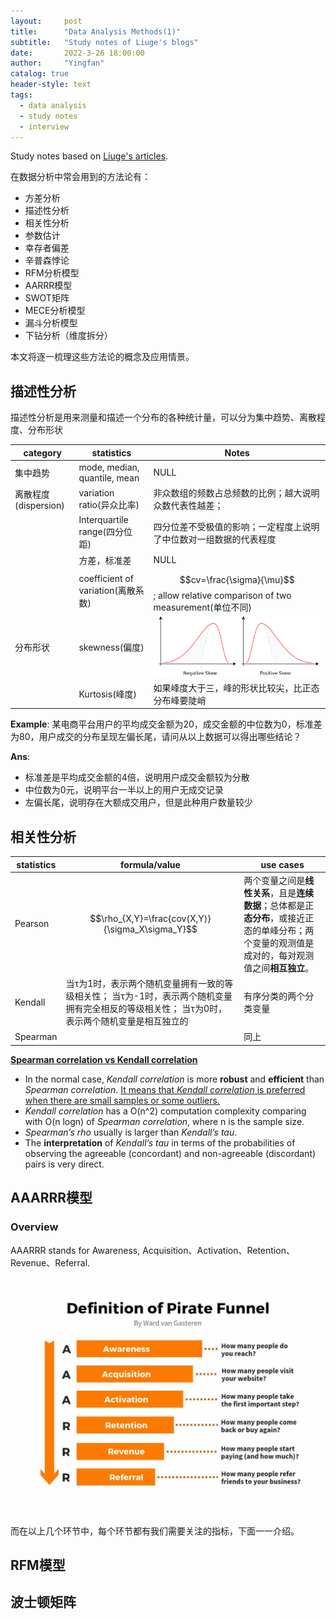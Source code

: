 ```yaml
---
layout:     post
title:      "Data Analysis Methods(1)"
subtitle:   "Study notes of Liuge's blogs"
date:       2022-3-26 18:00:00
author:     "Yingfan"
catalog: true
header-style: text
tags:
  - data analysis
  - study notes
  - interview
---
```


Study notes based on [Liuge's articles](https://www.nowcoder.com/profile/163768403/myDiscussPost?page=1).

在数据分析中常会用到的方法论有：

- 方差分析
- 描述性分析
- 相关性分析
- 参数估计
- 幸存者偏差
- 辛普森悖论
- RFM分析模型
- AARRR模型
- SWOT矩阵
- MECE分析模型
- 漏斗分析模型
- 下钻分析（维度拆分）

本文将逐一梳理这些方法论的概念及应用情景。

## 描述性分析

描述性分析是用来测量和描述一个分布的各种统计量，可以分为集中趋势、离散程度、分布形状

| category             | statistics                         | Notes                                                        |
| -------------------- | ---------------------------------- | ------------------------------------------------------------ |
| 集中趋势             | mode, median, quantile, mean       | NULL                                                         |
| 离散程度(dispersion) | variation ratio(异众比率)          | 非众数组的频数占总频数的比例；越大说明众数代表性越差；       |
|                      | Interquartile range(四分位距)      | 四分位差不受极值的影响；一定程度上说明了中位数对一组数据的代表程度 |
|                      | 方差，标准差                       | NULL                                                         |
|                      | coefficient of variation(离散系数) | $$cv=\frac{\sigma}{\mu}$$; allow relative comparison of two measurement(单位不同) |
| 分布形状             | skewness(偏度)                     | ![](/img/in-post/post-stats/post-skewness.png)               |
|                      | Kurtosis(峰度)                     | 如果峰度大于三，峰的形状比较尖，比正态分布峰要陡峭           |

**Example**: 某电商平台用户的平均成交金额为20，成交金额的中位数为0，标准差为80，用户成交的分布呈现左偏长尾，请问从以上数据可以得出哪些结论？

**Ans**:

- 标准差是平均成交金额的4倍，说明用户成交金额较为分散
- 中位数为0元，说明平台一半以上的用户无成交记录
- 左偏长尾，说明存在大额成交用户，但是此种用户数量较少

## 相关性分析

| statistics | formula/value                                                | use cases                                                    |
| ---------- | ------------------------------------------------------------ | ------------------------------------------------------------ |
| Pearson    | $$\rho_{X,Y}=\frac{cov(X,Y)}{\sigma_X\sigma_Y}$$             | 两个变量之间是**线性关系**，且是**连续数据**；总体都是正**态分布**，或接近正态的单峰分布；两个变量的观测值是成对的，每对观测值之间**相互独立**。 |
| Kendall    | 当τ为1时，表示两个随机变量拥有一致的等级相关性； 当τ为-1时，表示两个随机变量拥有完全相反的等级相关性； 当τ为0时，表示两个随机变量是相互独立的 | 有序分类的两个分类变量                                       |
| Spearman   |                                                              | 同上                                                         |

[**Spearman correlation vs Kendall correlation**](https://datascience.stackexchange.com/a/64261)

- In the normal case, *Kendall correlation* is more **robust** and **efficient** than *Spearman correlation*. <u>It means that *Kendall correlation* is preferred when there are small samples or some outliers.</u>
- *Kendall correlation* has a O(n^2) computation complexity comparing with O(n logn) of *Spearman correlation*, where n is the sample size.
- *Spearman’s rho* usually is larger than *Kendall’s tau*.
- The **interpretation** of *Kendall’s tau* in terms of the probabilities of observing the agreeable (concordant) and non-agreeable (discordant) pairs is very direct.

## AAARRR模型

### Overview

AAARRR stands for Awareness, Acquisition、Activation、Retention、Revenue、Referral.

![](/img/in-post/post-stats/post-AARRR.jpg)

而在以上几个环节中，每个环节都有我们需要关注的指标，下面一一介绍。



## RFM模型



## 波士顿矩阵
